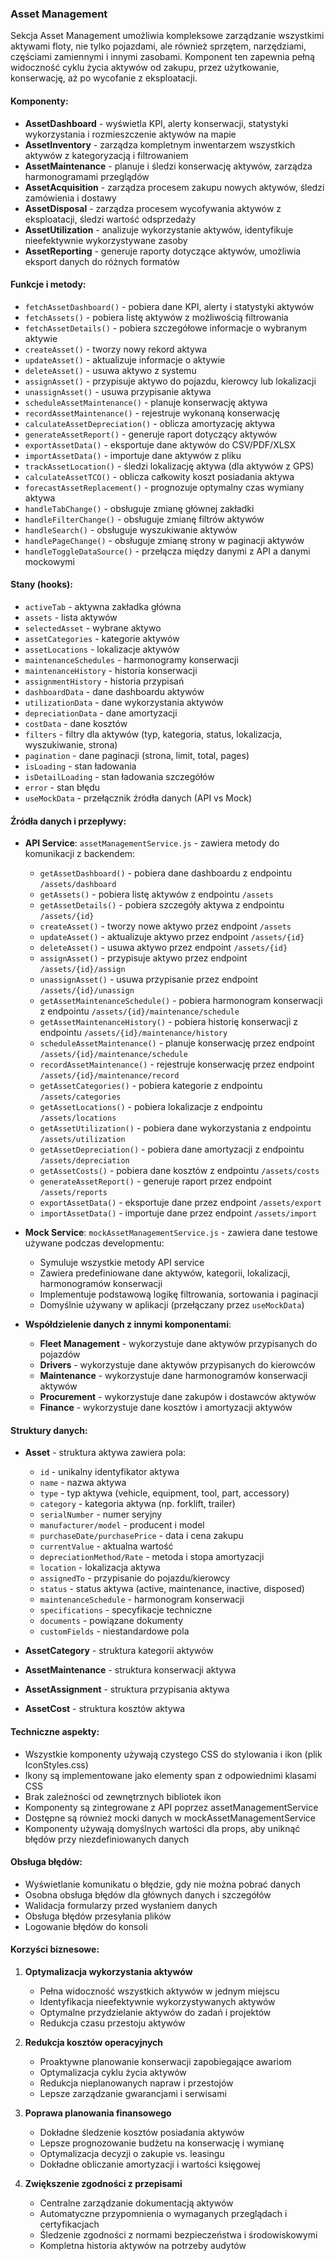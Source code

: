 ### Asset Management

Sekcja Asset Management umożliwia kompleksowe zarządzanie wszystkimi aktywami floty, nie tylko pojazdami, ale również sprzętem, narzędziami, częściami zamiennymi i innymi zasobami. Komponent ten zapewnia pełną widoczność cyklu życia aktywów od zakupu, przez użytkowanie, konserwację, aż po wycofanie z eksploatacji.

#### Komponenty:
- **AssetDashboard** - wyświetla KPI, alerty konserwacji, statystyki wykorzystania i rozmieszczenie aktywów na mapie
- **AssetInventory** - zarządza kompletnym inwentarzem wszystkich aktywów z kategoryzacją i filtrowaniem
- **AssetMaintenance** - planuje i śledzi konserwację aktywów, zarządza harmonogramami przeglądów
- **AssetAcquisition** - zarządza procesem zakupu nowych aktywów, śledzi zamówienia i dostawy
- **AssetDisposal** - zarządza procesem wycofywania aktywów z eksploatacji, śledzi wartość odsprzedaży
- **AssetUtilization** - analizuje wykorzystanie aktywów, identyfikuje nieefektywnie wykorzystywane zasoby
- **AssetReporting** - generuje raporty dotyczące aktywów, umożliwia eksport danych do różnych formatów

#### Funkcje i metody:
- `fetchAssetDashboard()` - pobiera dane KPI, alerty i statystyki aktywów
- `fetchAssets()` - pobiera listę aktywów z możliwością filtrowania
- `fetchAssetDetails()` - pobiera szczegółowe informacje o wybranym aktywie
- `createAsset()` - tworzy nowy rekord aktywa
- `updateAsset()` - aktualizuje informacje o aktywie
- `deleteAsset()` - usuwa aktywo z systemu
- `assignAsset()` - przypisuje aktywo do pojazdu, kierowcy lub lokalizacji
- `unassignAsset()` - usuwa przypisanie aktywa
- `scheduleAssetMaintenance()` - planuje konserwację aktywa
- `recordAssetMaintenance()` - rejestruje wykonaną konserwację
- `calculateAssetDepreciation()` - oblicza amortyzację aktywa
- `generateAssetReport()` - generuje raport dotyczący aktywów
- `exportAssetData()` - eksportuje dane aktywów do CSV/PDF/XLSX
- `importAssetData()` - importuje dane aktywów z pliku
- `trackAssetLocation()` - śledzi lokalizację aktywa (dla aktywów z GPS)
- `calculateAssetTCO()` - oblicza całkowity koszt posiadania aktywa
- `forecastAssetReplacement()` - prognozuje optymalny czas wymiany aktywa
- `handleTabChange()` - obsługuje zmianę głównej zakładki
- `handleFilterChange()` - obsługuje zmianę filtrów aktywów
- `handleSearch()` - obsługuje wyszukiwanie aktywów
- `handlePageChange()` - obsługuje zmianę strony w paginacji aktywów
- `handleToggleDataSource()` - przełącza między danymi z API a danymi mockowymi

#### Stany (hooks):
- `activeTab` - aktywna zakładka główna
- `assets` - lista aktywów
- `selectedAsset` - wybrane aktywo
- `assetCategories` - kategorie aktywów
- `assetLocations` - lokalizacje aktywów
- `maintenanceSchedules` - harmonogramy konserwacji
- `maintenanceHistory` - historia konserwacji
- `assignmentHistory` - historia przypisań
- `dashboardData` - dane dashboardu aktywów
- `utilizationData` - dane wykorzystania aktywów
- `depreciationData` - dane amortyzacji
- `costData` - dane kosztów
- `filters` - filtry dla aktywów (typ, kategoria, status, lokalizacja, wyszukiwanie, strona)
- `pagination` - dane paginacji (strona, limit, total, pages)
- `isLoading` - stan ładowania
- `isDetailLoading` - stan ładowania szczegółów
- `error` - stan błędu
- `useMockData` - przełącznik źródła danych (API vs Mock)

#### Źródła danych i przepływy:
- **API Service**: `assetManagementService.js` - zawiera metody do komunikacji z backendem:
  - `getAssetDashboard()` - pobiera dane dashboardu z endpointu `/assets/dashboard`
  - `getAssets()` - pobiera listę aktywów z endpointu `/assets`
  - `getAssetDetails()` - pobiera szczegóły aktywa z endpointu `/assets/{id}`
  - `createAsset()` - tworzy nowe aktywo przez endpoint `/assets`
  - `updateAsset()` - aktualizuje aktywo przez endpoint `/assets/{id}`
  - `deleteAsset()` - usuwa aktywo przez endpoint `/assets/{id}`
  - `assignAsset()` - przypisuje aktywo przez endpoint `/assets/{id}/assign`
  - `unassignAsset()` - usuwa przypisanie przez endpoint `/assets/{id}/unassign`
  - `getAssetMaintenanceSchedule()` - pobiera harmonogram konserwacji z endpointu `/assets/{id}/maintenance/schedule`
  - `getAssetMaintenanceHistory()` - pobiera historię konserwacji z endpointu `/assets/{id}/maintenance/history`
  - `scheduleAssetMaintenance()` - planuje konserwację przez endpoint `/assets/{id}/maintenance/schedule`
  - `recordAssetMaintenance()` - rejestruje konserwację przez endpoint `/assets/{id}/maintenance/record`
  - `getAssetCategories()` - pobiera kategorie z endpointu `/assets/categories`
  - `getAssetLocations()` - pobiera lokalizacje z endpointu `/assets/locations`
  - `getAssetUtilization()` - pobiera dane wykorzystania z endpointu `/assets/utilization`
  - `getAssetDepreciation()` - pobiera dane amortyzacji z endpointu `/assets/depreciation`
  - `getAssetCosts()` - pobiera dane kosztów z endpointu `/assets/costs`
  - `generateAssetReport()` - generuje raport przez endpoint `/assets/reports`
  - `exportAssetData()` - eksportuje dane przez endpoint `/assets/export`
  - `importAssetData()` - importuje dane przez endpoint `/assets/import`

- **Mock Service**: `mockAssetManagementService.js` - zawiera dane testowe używane podczas developmentu:
  - Symuluje wszystkie metody API service
  - Zawiera predefiniowane dane aktywów, kategorii, lokalizacji, harmonogramów konserwacji
  - Implementuje podstawową logikę filtrowania, sortowania i paginacji
  - Domyślnie używany w aplikacji (przełączany przez `useMockData`)

- **Współdzielenie danych z innymi komponentami**:
  - **Fleet Management** - wykorzystuje dane aktywów przypisanych do pojazdów
  - **Drivers** - wykorzystuje dane aktywów przypisanych do kierowców
  - **Maintenance** - wykorzystuje dane harmonogramów konserwacji aktywów
  - **Procurement** - wykorzystuje dane zakupów i dostawców aktywów
  - **Finance** - wykorzystuje dane kosztów i amortyzacji aktywów

#### Struktury danych:
- **Asset** - struktura aktywa zawiera pola:
  - `id` - unikalny identyfikator aktywa
  - `name` - nazwa aktywa
  - `type` - typ aktywa (vehicle, equipment, tool, part, accessory)
  - `category` - kategoria aktywa (np. forklift, trailer)
  - `serialNumber` - numer seryjny
  - `manufacturer/model` - producent i model
  - `purchaseDate/purchasePrice` - data i cena zakupu
  - `currentValue` - aktualna wartość
  - `depreciationMethod/Rate` - metoda i stopa amortyzacji
  - `location` - lokalizacja aktywa
  - `assignedTo` - przypisanie do pojazdu/kierowcy
  - `status` - status aktywa (active, maintenance, inactive, disposed)
  - `maintenanceSchedule` - harmonogram konserwacji
  - `specifications` - specyfikacje techniczne
  - `documents` - powiązane dokumenty
  - `customFields` - niestandardowe pola

- **AssetCategory** - struktura kategorii aktywów
- **AssetMaintenance** - struktura konserwacji aktywa
- **AssetAssignment** - struktura przypisania aktywa
- **AssetCost** - struktura kosztów aktywa

#### Techniczne aspekty:
- Wszystkie komponenty używają czystego CSS do stylowania i ikon (plik IconStyles.css)
- Ikony są implementowane jako elementy span z odpowiednimi klasami CSS
- Brak zależności od zewnętrznych bibliotek ikon
- Komponenty są zintegrowane z API poprzez assetManagementService
- Dostępne są również mocki danych w mockAssetManagementService
- Komponenty używają domyślnych wartości dla props, aby uniknąć błędów przy niezdefiniowanych danych

#### Obsługa błędów:
- Wyświetlanie komunikatu o błędzie, gdy nie można pobrać danych
- Osobna obsługa błędów dla głównych danych i szczegółów
- Walidacja formularzy przed wysłaniem danych
- Obsługa błędów przesyłania plików
- Logowanie błędów do konsoli

#### Korzyści biznesowe:
1. **Optymalizacja wykorzystania aktywów**
   - Pełna widoczność wszystkich aktywów w jednym miejscu
   - Identyfikacja nieefektywnie wykorzystywanych aktywów
   - Optymalne przydzielanie aktywów do zadań i projektów
   - Redukcja czasu przestoju aktywów

2. **Redukcja kosztów operacyjnych**
   - Proaktywne planowanie konserwacji zapobiegające awariom
   - Optymalizacja cyklu życia aktywów
   - Redukcja nieplanowanych napraw i przestojów
   - Lepsze zarządzanie gwarancjami i serwisami

3. **Poprawa planowania finansowego**
   - Dokładne śledzenie kosztów posiadania aktywów
   - Lepsze prognozowanie budżetu na konserwację i wymianę
   - Optymalizacja decyzji o zakupie vs. leasingu
   - Dokładne obliczanie amortyzacji i wartości księgowej

4. **Zwiększenie zgodności z przepisami**
   - Centralne zarządzanie dokumentacją aktywów
   - Automatyczne przypomnienia o wymaganych przeglądach i certyfikacjach
   - Śledzenie zgodności z normami bezpieczeństwa i środowiskowymi
   - Kompletna historia aktywów na potrzeby audytów
